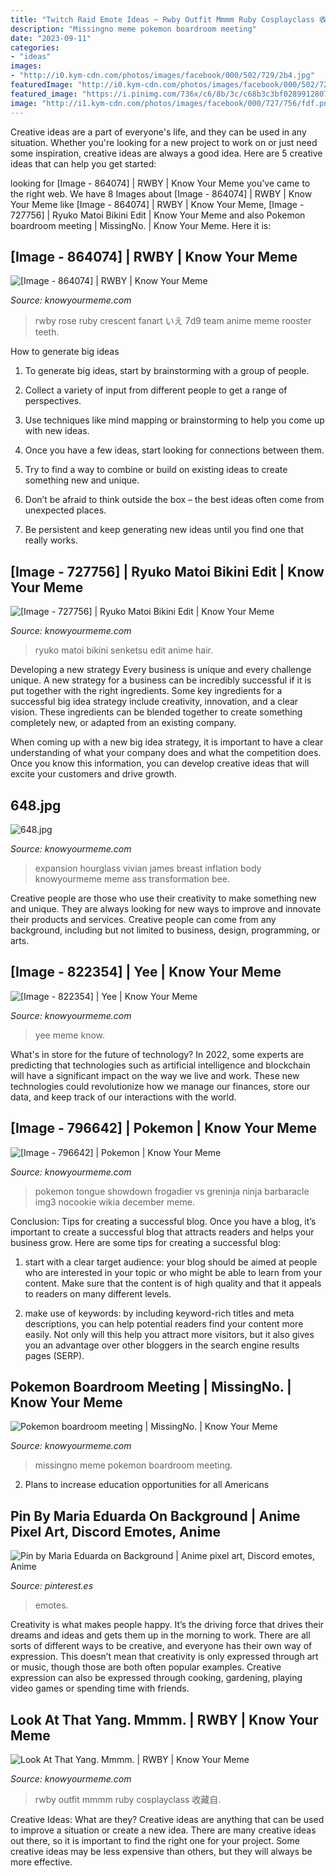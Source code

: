 ```yaml
---
title: "Twitch Raid Emote Ideas ~ Rwby Outfit Mmmm Ruby Cosplayclass 收藏自"
description: "Missingno meme pokemon boardroom meeting"
date: "2023-09-11"
categories:
- "ideas"
images:
- "http://i0.kym-cdn.com/photos/images/facebook/000/502/729/2b4.jpg"
featuredImage: "http://i0.kym-cdn.com/photos/images/facebook/000/502/729/2b4.jpg"
featured_image: "https://i.pinimg.com/736x/c6/8b/3c/c68b3c3bf0289912807032d4f7b9adad.jpg"
image: "http://i1.kym-cdn.com/photos/images/facebook/000/727/756/fdf.png"
---
```



Creative ideas are a part of everyone's life, and they can be used in any situation. Whether you're looking for a new project to work on or just need some inspiration, creative ideas are always a good idea. Here are 5 creative ideas that can help you get started: 

	

		
looking for [Image - 864074] | RWBY | Know Your Meme you've came to the right web. We have 8 Images about [Image - 864074] | RWBY | Know Your Meme like [Image - 864074] | RWBY | Know Your Meme, [Image - 727756] | Ryuko Matoi Bikini Edit | Know Your Meme and also Pokemon boardroom meeting | MissingNo. | Know Your Meme. Here it is:
		
    
## [Image - 864074] | RWBY | Know Your Meme

<img loading=lazy src="http://i0.kym-cdn.com/photos/images/facebook/000/864/074/7d9.jpg" onerror="this.onerror=null;this.src='https://tse4.mm.bing.net/th?id=OIP.kSIpiCfSE5_UlaKJ9yKh9gHaHK&amp;pid=15.1';" alt="[Image - 864074] | RWBY | Know Your Meme">

_Source: knowyourmeme.com_

>rwby rose ruby crescent fanart いえ 7d9 team anime meme rooster teeth. 

	

How to generate big ideas
1. To generate big ideas, start by brainstorming with a group of people.
2. Collect a variety of input from different people to get a range of perspectives.

3. Use techniques like mind mapping or brainstorming to help you come up with new ideas.

4. Once you have a few ideas, start looking for connections between them.
5. Try to find a way to combine or build on existing ideas to create something new and unique.
6. Don’t be afraid to think outside the box – the best ideas often come from unexpected places.
7. Be persistent and keep generating new ideas until you find one that really works.

    
## [Image - 727756] | Ryuko Matoi Bikini Edit | Know Your Meme

<img loading=lazy src="http://i1.kym-cdn.com/photos/images/facebook/000/727/756/fdf.png" onerror="this.onerror=null;this.src='https://tse3.mm.bing.net/th?id=OIP.ZZDXj80TopnGHGG_5NfdwAHaKs&amp;pid=15.1';" alt="[Image - 727756] | Ryuko Matoi Bikini Edit | Know Your Meme">

_Source: knowyourmeme.com_

>ryuko matoi bikini senketsu edit anime hair. 

	

Developing a new strategy
Every business is unique and every challenge unique. A new strategy for a business can be incredibly successful if it is put together with the right ingredients. 
Some key ingredients for a successful big idea strategy include creativity, innovation, and a clear vision. These ingredients can be blended together to create something completely new, or adapted from an existing company. 

When coming up with a new big idea strategy, it is important to have a clear understanding of what your company does and what the competition does. Once you know this information, you can develop creative ideas that will excite your customers and drive growth.

    
## 648.jpg

<img loading=lazy src="http://i2.kym-cdn.com/photos/images/facebook/000/857/814/648.jpg" onerror="this.onerror=null;this.src='https://tse3.mm.bing.net/th?id=OIP.Av0MJ7P8c9U4DjxnzIsmowHaDw&amp;pid=15.1';" alt="648.jpg">

_Source: knowyourmeme.com_

>expansion hourglass vivian james breast inflation body knowyourmeme meme ass transformation bee. 

	

Creative people are those who use their creativity to make something new and unique. They are always looking for new ways to improve and innovate their products and services. Creative people can come from any background, including but not limited to business, design, programming, or arts.

    
## [Image - 822354] | Yee | Know Your Meme

<img loading=lazy src="http://i2.kym-cdn.com/photos/images/facebook/000/822/354/22e.png" onerror="this.onerror=null;this.src='https://tse4.mm.bing.net/th?id=OIP.bOf8-0KRSJUnwXkhRXKJygHaJ7&amp;pid=15.1';" alt="[Image - 822354] | Yee | Know Your Meme">

_Source: knowyourmeme.com_

>yee meme know. 

	

What's in store for the future of technology?
In 2022, some experts are predicting that technologies such as artificial intelligence and blockchain will have a significant impact on the way we live and work. These new technologies could revolutionize how we manage our finances, store our data, and keep track of our interactions with the world.

    
## [Image - 796642] | Pokemon | Know Your Meme

<img loading=lazy src="http://i1.kym-cdn.com/photos/images/facebook/000/796/642/12c.jpg" onerror="this.onerror=null;this.src='https://tse3.mm.bing.net/th?id=OIP.rr7qkqC_1z9jbqVwrN-kXAHaMD&amp;pid=15.1';" alt="[Image - 796642] | Pokemon | Know Your Meme">

_Source: knowyourmeme.com_

>pokemon tongue showdown frogadier vs greninja ninja barbaracle img3 nocookie wikia december meme. 

	

Conclusion: Tips for creating a successful blog.
Once you have a blog, it’s important to create a successful blog that attracts readers and helps your business grow. Here are some tips for creating a successful blog:
1. start with a clear target audience: your blog should be aimed at people who are interested in your topic or who might be able to learn from your content. Make sure that the content is of high quality and that it appeals to readers on many different levels.

2. make use of keywords: by including keyword-rich titles and meta descriptions, you can help potential readers find your content more easily. Not only will this help you attract more visitors, but it also gives you an advantage over other bloggers in the search engine results pages (SERP).


    
## Pokemon Boardroom Meeting | MissingNo. | Know Your Meme

<img loading=lazy src="http://i0.kym-cdn.com/photos/images/facebook/000/502/729/2b4.jpg" onerror="this.onerror=null;this.src='https://tse2.mm.bing.net/th?id=OIP.WZeSk4RWxHvNrpmYyVD10gHaJt&amp;pid=15.1';" alt="Pokemon boardroom meeting | MissingNo. | Know Your Meme">

_Source: knowyourmeme.com_

>missingno meme pokemon boardroom meeting. 

	

2. Plans to increase education opportunities for all Americans 

    
## Pin By Maria Eduarda On Background | Anime Pixel Art, Discord Emotes, Anime

<img loading=lazy src="https://i.pinimg.com/736x/c6/8b/3c/c68b3c3bf0289912807032d4f7b9adad.jpg" onerror="this.onerror=null;this.src='https://tse1.mm.bing.net/th?id=OIP.Yk5HmwNi7UybOT0LCYrw7wHaHc&amp;pid=15.1';" alt="Pin by Maria Eduarda on Background | Anime pixel art, Discord emotes, Anime">

_Source: pinterest.es_

>emotes. 

	

Creativity is what makes people happy. It’s the driving force that drives their dreams and ideas and gets them up in the morning to work. There are all sorts of different ways to be creative, and everyone has their own way of expression. This doesn’t mean that creativity is only expressed through art or music, though those are both often popular examples. Creative expression can also be expressed through cooking, gardening, playing video games or spending time with friends.

    
## Look At That Yang. Mmmm. | RWBY | Know Your Meme

<img loading=lazy src="http://i2.kym-cdn.com/photos/images/facebook/000/787/821/f7b.jpg" onerror="this.onerror=null;this.src='https://tse4.mm.bing.net/th?id=OIP.undMbHlF3-mXZkokS_zgEwHaJc&amp;pid=15.1';" alt="Look At That Yang. Mmmm. | RWBY | Know Your Meme">

_Source: knowyourmeme.com_

>rwby outfit mmmm ruby cosplayclass 收藏自. 

	

Creative Ideas: What are they?
Creative ideas are anything that can be used to improve a situation or create a new idea. There are many creative ideas out there, so it is important to find the right one for your project. Some creative ideas may be less expensive than others, but they will always be more effective.

